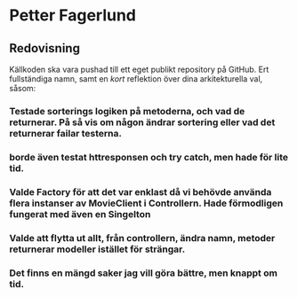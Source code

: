 # Petter Fagerlund

## Redovisning
Källkoden ska vara pushad till ett eget publikt repository på GitHub. Ert fullständiga namn, samt en *kort* reflektion över dina arkitekturella val, såsom:

  ### Testade sorterings logiken på metoderna, och vad de returnerar. På så vis om någon ändrar sortering eller vad det returnerar failar testerna. 
  ### borde även testat httresponsen och try catch, men hade för lite tid. 
  ### Valde Factory för att det var enklast då vi behövde använda flera instanser av MovieClient i Controllern. Hade förmodligen fungerat med även en Singelton 
  ### Valde att flytta ut allt, från controllern, ändra namn, metoder returnerar modeller istället för strängar. 
  ### Det finns en mängd saker jag vill göra bättre, men knappt om tid. 

